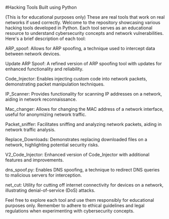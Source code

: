 #Hacking Tools Built using Python

(This is for educational purposes only)
These are real tools that work on real networks if used correctly.
Welcome to the repository showcasing various hacking tools developed in Python. Each tool serves as an educational resource to understand cybersecurity concepts and network vulnerabilities. Here's a brief description of each tool:

ARP_spoof: Allows for ARP spoofing, a technique used to intercept data between network devices.

Update ARP Spoof: A refined version of ARP spoofing tool with updates for enhanced functionality and reliability.

Code_Injector: Enables injecting custom code into network packets, demonstrating packet manipulation techniques.

IP_Scanner: Provides functionality for scanning IP addresses on a network, aiding in network reconnaissance.

Mac_changer: Allows for changing the MAC address of a network interface, useful for anonymizing network traffic.

Packet_sniffer: Facilitates sniffing and analyzing network packets, aiding in network traffic analysis.

Replace_Downloads: Demonstrates replacing downloaded files on a network, highlighting potential security risks.

V2_Code_Injector: Enhanced version of Code_Injector with additional features and improvements.

dns_spoof.py: Enables DNS spoofing, a technique to redirect DNS queries to malicious servers for interception.

net_cut: Utility for cutting off internet connectivity for devices on a network, illustrating denial-of-service (DoS) attacks.

Feel free to explore each tool and use them responsibly for educational purposes only. Remember to adhere to ethical guidelines and legal regulations when experimenting with cybersecurity concepts.
